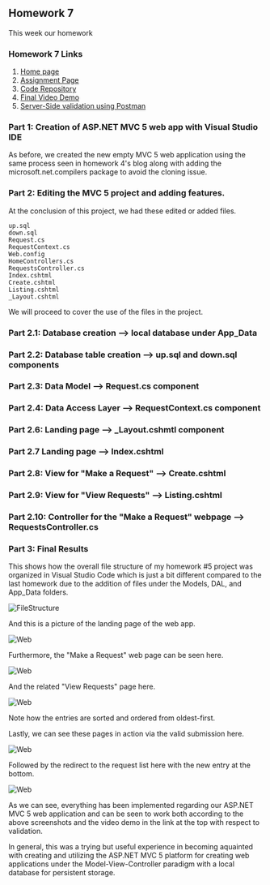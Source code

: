 ## Homework 7

This week our homework


### Homework 7 Links
1. [Home page](https://no-one-alone.github.io/)
2. [Assignment Page](http://www.wou.edu/~morses/classes/cs46x/assignments/HW5_1819.html)
3. [Code Repository](https://github.com/No-one-alone/no-one-alone.github.io)
4. [Final Video Demo](https://www.youtube.com/watch?v=bAsLXYbIFYY)
5. [Server-Side validation using Postman](https://www.youtube.com/watch?v=8WHSrMvnnqY)


### Part 1: Creation of ASP.NET MVC 5 web app with Visual Studio IDE

As before, we created the new empty MVC 5 web application using the same process seen in homework 4's blog along with adding the microsoft.net.compilers package to avoid the cloning issue.

### Part 2: Editing the MVC 5 project and adding features.

At the conclusion of this project, we had these edited or added files.

```
up.sql
down.sql
Request.cs
RequestContext.cs
Web.config
HomeControllers.cs
RequestsController.cs
Index.cshtml
Create.cshtml
Listing.cshtml
_Layout.cshtml

```

We will proceed to cover the use of the files in the project.

### Part 2.1: Database creation ⟶ local database under App_Data



### Part 2.2: Database table creation ⟶ up.sql and down.sql components



### Part 2.3: Data Model ⟶ Request.cs component






### Part 2.4: Data Access Layer ⟶ RequestContext.cs component








### Part 2.6: Landing page ⟶ _Layout.cshmtl component



### Part 2.7 Landing page ⟶ Index.cshtml



### Part 2.8:  View for "Make a Request" ⟶ Create.cshtml




### Part 2.9:  View for "View Requests" ⟶ Listing.cshtml




### Part 2.10:  Controller for the "Make a Request" webpage ⟶ RequestsController.cs



### Part 3: Final Results


This shows how the overall file structure of my homework #5 project was organized in Visual Studio Code which is just a bit different compared to the last homework due to the addition of files under the Models, DAL, and App_Data folders.

![FileStructure](./Images/file_structure.PNG)


And this is a picture of the landing page of the web app.

![Web](./Images/home_page.PNG)

Furthermore, the "Make a Request" web page can be seen here.

![Web](./Images/make_request.PNG)

And the related "View Requests" page here.

![Web](./Images/view_request.PNG)

Note how the entries are sorted and ordered from oldest-first.

Lastly, we can see these pages in action via the valid submission here.

![Web](./Images/submit.PNG)

Followed by the redirect to the request list here with the new entry at the bottom.

![Web](./Images/submit_made.PNG)

As we can see, everything has been implemented regarding our ASP.NET MVC 5 web application and can be seen to work both according to the above screenshots and the video demo in the link at the top with respect to validation.

In general, this was a trying but useful experience in becoming aquainted with creating and utilizing the ASP.NET MVC 5 platform for creating web applications under the Model-View-Controller paradigm with a local database for persistent storage.